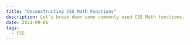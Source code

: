 ```yaml
---
title: "Deconstructing CSS Math Functions"
description: Let's break down some commonly used CSS Math functions.
date: 2021-09-01
tags:
  - CSS
---
```

